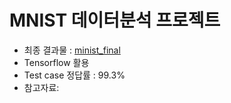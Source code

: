 # MNIST 데이터분석 프로젝트
- 최종 결과물 : [minist_final](https://github.com/Yumai-K/MyProject/blob/master/MNIST/minist_final.ipynb)
- Tensorflow 활용
- Test case 정답률 : 99.3%
- 참고자료: 

